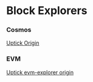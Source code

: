 # Block Explorers

### Cosmos <a href="#cosmos" id="cosmos"></a>

[Uptick Origin](https://explorer.origin.uptick.network/uptick%20origin)

### EVM <a href="#evm" id="evm"></a>

[Uptick evm-explorer origin](https://evm-explorer.origin.uptick.network/)
